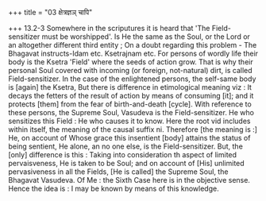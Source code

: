 +++
title = "03 क्षेत्रज्ञञ् चापि"

+++
13.2-3 Somewhere in the scriputures it is heard that 'The
Field-sensitizer must be worshipped'. Is He the same as the Soul, or the
Lord or an altogether different third entity ; On a doubt regarding this
problem - The Bhagavat instructs-Idam etc. Ksetrajnam etc. For persons
of wordly life their body is the Ksetra 'Field' where the seeds of
action grow. That is why their personal Soul covered with incoming (or
foreign, not-natural) dirt, is called Field-sensitizer. In the case of
the enlightened persons, the self-same body is \[again\] the Ksetra, But
there is difference in etimological meaning viz : It decays the fetters
of the result of action by means of consuming \[it\]; and it protects
\[them\] from the fear of birth-and-death \[cycle\]. With reference to
these persons, the Supreme Soul, Vasudeva is the Field-sensitizer. He
who sensitizes this Field : He who causes it to know. Here the root vid
includes within itself, the meaning of the causal suffix ni. Therefore
\[the meaning is :\] He, on account of Whose grace this insentient
\[body\] attains the status of being sentient, He alone, an no one else,
is the Field-sensitizer. But, the \[only\] difference is this : Taking
into consideration th aspect of limited pervaisveness, He is taken to be
Soul; and on account of \[His\] unlimited pervasiveness in all the
Fields, \[He is called\] the Supreme Soul, the Bhagavat Vasudeva. Of Me
: the Sixth Case here is in the objective sense. Hence the idea is : I
may be known by means of this knowledge.

